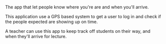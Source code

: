
The app that let people know where you're are and when you'll arrive.

This application use a GPS based system to get a user to log in and check if the people expected are showing up on time.

A teacher can use this app to keep track off students on their way, and when they'll arrive for lecture.
